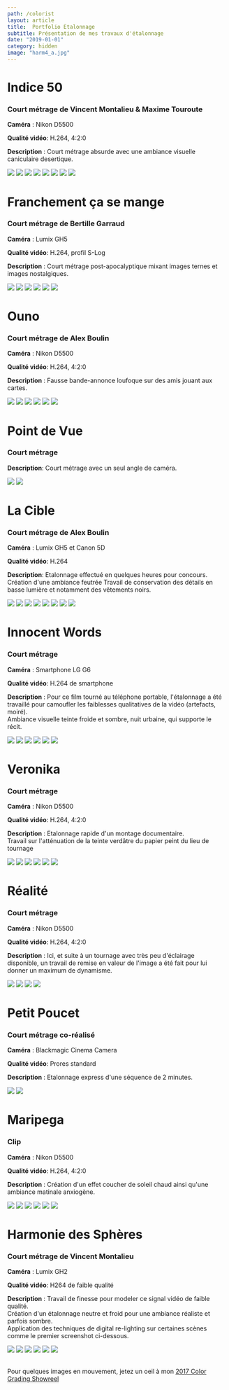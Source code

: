 ```yaml
---
path: /colorist
layout: article
title:  Portfolio Etalonnage
subtitle: Présentation de mes travaux d'étalonnage
date: "2019-01-01"
category: hidden
image: "harm4_a.jpg"
---
```



# Indice 50
### Court métrage de Vincent Montalieu & Maxime Touroute

__Caméra__ : Nikon D5500
  
__Qualité vidéo__: H.264, 4:2:0
  
__Description__ : Court métrage absurde avec une ambiance visuelle caniculaire desertique.


<image-compare>
    <img src="ind0_a.jpg"/>
    <img src="ind0_b.jpg"/>
</image-compare>

<image-compare>
    <img src="ind1_a.jpg"/>
    <img src="ind1_b.jpg"/>
</image-compare>

<image-compare>
    <img src="ind3_a.jpg"/>
    <img src="ind3_b.jpg"/>
</image-compare>

<image-compare>
    <img src="ind4_a.jpg"/>
    <img src="ind4_b.jpg"/>
</image-compare>


# Franchement ça se mange
### Court métrage de Bertille Garraud

__Caméra__ : Lumix GH5
  
__Qualité vidéo__: H.264, profil S-Log
  
__Description__ : Court métrage post-apocalyptique mixant images ternes et images nostalgiques.

<image-compare>
    <img src="ber2_a.jpg"/>
    <img src="ber2_b.jpg"/>
</image-compare>

<image-compare>
    <img src="ber3_a.jpg"/>
    <img src="ber3_b.jpg"/>
</image-compare>

<image-compare>
    <img src="ber4_a.jpg"/>
    <img src="ber4_b.jpg"/>
</image-compare>

# Ouno
### Court métrage de Alex Boulin

__Caméra__ : Nikon D5500
  
__Qualité vidéo__: H.264, 4:2:0
  
__Description__ : Fausse bande-annonce loufoque sur des amis jouant aux cartes.


<image-compare>
    <img src="ou2_a.jpg"/>
    <img src="ou2_b.jpg"/>
</image-compare>

<image-compare>
    <img src="ou3_a.jpg"/>
    <img src="ou3_b.jpg"/>
</image-compare>

<image-compare>
    <img src="ou4_a.jpg"/>
    <img src="ou4_b.jpg"/>
</image-compare>





# Point de Vue
### Court métrage

__Description__: Court métrage avec un seul angle de caméra.


<image-compare>
    <img src="pdv1_a.jpg"/>
    <img src="pdv1_b.jpg"/>
</image-compare>


# La Cible
### Court métrage de Alex Boulin

__Caméra__ : Lumix GH5 et Canon 5D  
  
__Qualité vidéo__: H.264  
  
__Description__: Etalonnage effectué en quelques heures pour concours. Création d'une ambiance feutrée
Travail de conservation des détails en basse lumière et notamment des vêtements noirs.

<image-compare>
    <img src="decoy5_a.jpg"/>
    <img src="decoy5_b.jpg"/>
</image-compare>

<image-compare>
    <img src="decoy4_a.jpg"/>
    <img src="decoy4_b.jpg"/>
</image-compare>


<image-compare>
    <img src="decoy2_a.jpg"/>
    <img src="decoy2_b.jpg"/>
</image-compare>

<image-compare>
    <img src="decoy3_a.jpg"/>
    <img src="decoy3_b.jpg"/>
</image-compare>



# Innocent Words
### Court métrage
__Caméra__ : Smartphone LG G6  
  
__Qualité vidéo__: H.264 de smartphone
  
__Description__ : Pour ce film tourné au téléphone portable, 
l'étalonnage a été travaillé pour camoufler les faiblesses qualitatives de la vidéo (artefacts, moiré).  
Ambiance visuelle teinte froide et sombre, nuit urbaine, qui supporte le récit.


<image-compare>
    <img src="IW1A.jpg"/>
    <img src="iw1B.jpg"/>
</image-compare>

<image-compare>
    <img src="IW2A.jpg"/>
    <img src="IW2B.jpg"/>
</image-compare>

<image-compare>
    <img src="IW3A.jpg"/>
    <img src="IW3B.jpg"/>
</image-compare>


# Veronika
### Court métrage
__Caméra__ : Nikon D5500
  
__Qualité vidéo__: H.264, 4:2:0
  
__Description__ : Etalonnage rapide d'un montage documentaire.  
Travail sur l'atténuation de la teinte verdâtre du papier peint du lieu de tournage
  

<image-compare>
    <img src="VER1A.jpg"/>
    <img src="VER1B.jpg"/>
</image-compare>

<image-compare>
    <img src="VER2A.jpg"/>
    <img src="VER2B.jpg"/>
</image-compare>

<image-compare>
    <img src="VER3A.jpg"/>
    <img src="VER3B.jpg"/>
</image-compare>

# Réalité
### Court métrage
__Caméra__ : Nikon D5500  
  
__Qualité vidéo__: H.264, 4:2:0   
  
__Description__ : Ici, et suite à un tournage avec très peu d'éclairage disponible, 
un travail de remise en valeur de l'image a été fait pour lui donner un maximum de dynamisme.  
  

<image-compare>
    <img src="real2_a.jpg"/>
    <img src="real2_b.jpg"/>
</image-compare>

<image-compare>
    <img src="real1a.jpg"/>
    <img src="real1b.jpg"/>
</image-compare>


# Petit Poucet
### Court métrage co-réalisé
__Caméra__ : Blackmagic Cinema Camera  
  
__Qualité vidéo__: Prores standard   
  
__Description__ : Etalonnage express d'une séquence de 2 minutes.
  
  
<image-compare>
    <img src="poucet2_a.jpg"/>
    <img src="poucet2_b.jpg"/>
</image-compare>



# Maripega
### Clip
__Caméra__ : Nikon D5500  
  
__Qualité vidéo__: H.264, 4:2:0   
  
__Description__ : Création d'un effet coucher de soleil chaud ainsi qu'une ambiance matinale anxiogène.
  

<image-compare>
    <img src="mari3_a.jpg"/>
    <img src="mari3_b.jpg"/>
</image-compare>

<image-compare>
    <img src="mari1_a.jpg"/>
    <img src="mari1_b.jpg"/>
</image-compare>

<image-compare>
    <img src="mari5_a.jpg"/>
    <img src="mari5_b.jpg"/>
</image-compare>



# Harmonie des Sphères
### Court métrage de Vincent Montalieu
__Caméra__ : Lumix GH2  
  
__Qualité vidéo__: H264 de faible qualité
  
__Description__ : Travail de finesse pour modeler ce signal vidéo de faible qualité.  
Création d'un étalonnage neutre et froid pour une ambiance réaliste et parfois sombre.  
Application des techniques de digital re-lighting sur certaines scènes comme le premier screenshot ci-dessous.  
  

<image-compare>
    <img src="harm1_a.jpg"/>
    <img src="harm1_b.jpg"/>
</image-compare>

<image-compare>
    <img src="harm0a.jpg"/>
    <img src="harm0b.jpg"/>
</image-compare>

<image-compare>
    <img src="harm3_a.jpg"/>
    <img src="harm3_b.jpg"/>
</image-compare>


<br/>
<br/>

Pour quelques images en mouvement, jetez un oeil à mon [2017 Color Grading Showreel](/color-grade-breakdown-2017)
